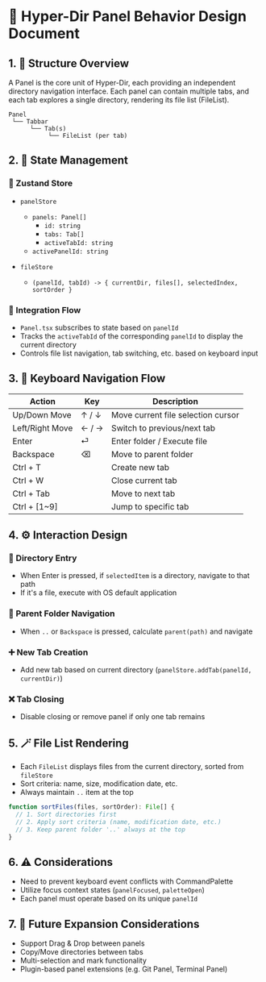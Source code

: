 # 📐 Hyper-Dir Panel Behavior Design Document

## 1. 🧱 Structure Overview

A Panel is the core unit of Hyper-Dir, each providing an independent directory navigation interface.
Each panel can contain multiple tabs, and each tab explores a single directory, rendering its file list (FileList).

```
Panel
 └── Tabbar
      └── Tab(s)
           └── FileList (per tab)
```

## 2. 🧠 State Management

### 📌 Zustand Store

- `panelStore`

  - `panels: Panel[]`
    - `id: string`
    - `tabs: Tab[]`
    - `activeTabId: string`
  - `activePanelId: string`

- `fileStore`
  - `(panelId, tabId) -> { currentDir, files[], selectedIndex, sortOrder }`

### 🔁 Integration Flow

- `Panel.tsx` subscribes to state based on `panelId`
- Tracks the `activeTabId` of the corresponding `panelId` to display the current directory
- Controls file list navigation, tab switching, etc. based on keyboard input

## 3. 🧭 Keyboard Navigation Flow

| Action          | Key   | Description                        |
| --------------- | ----- | ---------------------------------- |
| Up/Down Move    | ↑ / ↓ | Move current file selection cursor |
| Left/Right Move | ← / → | Switch to previous/next tab        |
| Enter           | ⏎     | Enter folder / Execute file        |
| Backspace       | ⌫     | Move to parent folder              |
| Ctrl + T        |       | Create new tab                     |
| Ctrl + W        |       | Close current tab                  |
| Ctrl + Tab      |       | Move to next tab                   |
| Ctrl + [1~9]    |       | Jump to specific tab               |

## 4. ⚙️ Interaction Design

### 📂 Directory Entry

- When Enter is pressed, if `selectedItem` is a directory, navigate to that path
- If it's a file, execute with OS default application

### 🔼 Parent Folder Navigation

- When `..` or `Backspace` is pressed, calculate `parent(path)` and navigate

### ➕ New Tab Creation

- Add new tab based on current directory (`panelStore.addTab(panelId, currentDir)`)

### ❌ Tab Closing

- Disable closing or remove panel if only one tab remains

## 5. 🪄 File List Rendering

- Each `FileList` displays files from the current directory, sorted from `fileStore`
- Sort criteria: name, size, modification date, etc.
- Always maintain `..` item at the top

```ts
function sortFiles(files, sortOrder): File[] {
  // 1. Sort directories first
  // 2. Apply sort criteria (name, modification date, etc.)
  // 3. Keep parent folder '..' always at the top
}
```

## 6. ⚠️ Considerations

- Need to prevent keyboard event conflicts with CommandPalette
- Utilize focus context states (`panelFocused`, `paletteOpen`)
- Each panel must operate based on its unique `panelId`

## 7. 📌 Future Expansion Considerations

- Support Drag & Drop between panels
- Copy/Move directories between tabs
- Multi-selection and mark functionality
- Plugin-based panel extensions (e.g. Git Panel, Terminal Panel)
